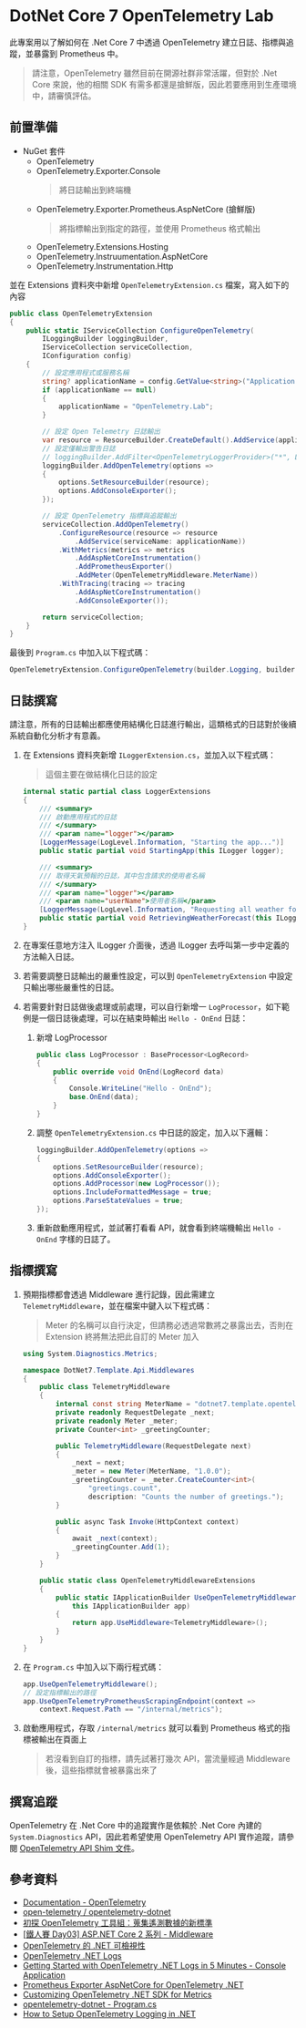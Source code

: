 # DotNet Core 7 OpenTelemetry Lab

此專案用以了解如何在 .Net Core 7 中透過 OpenTelemetry 建立日誌、指標與追蹤，並暴露到 Prometheus 中。

> 請注意，OpenTelemetry 雖然目前在開源社群非常活躍，但對於 .Net Core 來說，他的相關 SDK 有需多都還是搶鮮版，因此若要應用到生產環境中，請審慎評估。

## 前置準備

- NuGet 套件
  - OpenTelemetry
  - OpenTelemetry.Exporter.Console
    > 將日誌輸出到終端機
  - OpenTelemetry.Exporter.Prometheus.AspNetCore (搶鮮版)
    > 將指標輸出到指定的路徑，並使用 Prometheus 格式輸出
  - OpenTelemetry.Extensions.Hosting
  - OpenTelemetry.Instruumentation.AspNetCore
  - OpenTelemetry.Instrumentation.Http

並在 Extensions 資料夾中新增 `OpenTelemetryExtension.cs` 檔案，寫入如下的內容

```csharp
public class OpenTelemetryExtension
{
    public static IServiceCollection ConfigureOpenTelemetry(
        ILoggingBuilder loggingBuilder,
        IServiceCollection serviceCollection,
        IConfiguration config)
    {
        // 設定應用程式或服務名稱
        string? applicationName = config.GetValue<string>("Application:Name");
        if (applicationName == null)
        {
            applicationName = "OpenTelemetry.Lab";
        }

        // 設定 Open Telemetry 日誌輸出
        var resource = ResourceBuilder.CreateDefault().AddService(applicationName);
        // 設定僅輸出警告日誌
        // loggingBuilder.AddFilter<OpenTelemetryLoggerProvider>("*", LogLevel.Warning);
        loggingBuilder.AddOpenTelemetry(options =>
        {
            options.SetResourceBuilder(resource);
            options.AddConsoleExporter();
        });

        // 設定 OpenTelemetry 指標與追蹤輸出
        serviceCollection.AddOpenTelemetry()
            .ConfigureResource(resource => resource
                .AddService(serviceName: applicationName))
            .WithMetrics(metrics => metrics
                .AddAspNetCoreInstrumentation()
                .AddPrometheusExporter()
                .AddMeter(OpenTelemetryMiddleware.MeterName))
            .WithTracing(tracing => tracing
                .AddAspNetCoreInstrumentation()
                .AddConsoleExporter());

        return serviceCollection;
    }
}
```

最後到 `Program.cs` 中加入以下程式碼：

```csharp
OpenTelemetryExtension.ConfigureOpenTelemetry(builder.Logging, builder.Services, builder.Configuration);
```

## 日誌撰寫

請注意，所有的日誌輸出都應使用結構化日誌進行輸出，這類格式的日誌對於後續系統自動化分析才有意義。

1. 在 Extensions 資料夾新增 `ILoggerExtension.cs`，並加入以下程式碼：

    > 這個主要在做結構化日誌的設定

    ```csharp
    internal static partial class LoggerExtensions
    {
        /// <summary>
        /// 啟動應用程式的日誌
        /// </summary>
        /// <param name="logger"></param>
        [LoggerMessage(LogLevel.Information, "Starting the app...")]
        public static partial void StartingApp(this ILogger logger);

        /// <summary>
        /// 取得天氣預報的日誌，其中包含請求的使用者名稱
        /// </summary>
        /// <param name="logger"></param>
        /// <param name="userName">使用者名稱</param>
        [LoggerMessage(LogLevel.Information, "Requesting all weather forcast results, user name is `{userName}`.")]
        public static partial void RetrievingWeatherForecast(this ILogger logger, string userName);
    }
    ```

2. 在專案任意地方注入 ILogger 介面後，透過 ILogger 去呼叫第一步中定義的方法輸入日誌。
3. 若需要調整日誌輸出的嚴重性設定，可以到 `OpenTelemetryExtension` 中設定只輸出哪些嚴重性的日誌。
4. 若需要針對日誌做後處理或前處理，可以自行新增一 `LogProcessor`，如下範例是一個日誌後處理，可以在結束時輸出 `Hello - OnEnd` 日誌：
    1. 新增 LogProcessor

        ```csharp
        public class LogProcessor : BaseProcessor<LogRecord>
        {
            public override void OnEnd(LogRecord data)
            {
                Console.WriteLine("Hello - OnEnd");
                base.OnEnd(data);
            }
        }
        ```

    2. 調整 `OpenTelemetryExtension.cs` 中日誌的設定，加入以下邏輯：

        ```csharp
        loggingBuilder.AddOpenTelemetry(options =>
        {
            options.SetResourceBuilder(resource);
            options.AddConsoleExporter();
            options.AddProcessor(new LogProcessor());
            options.IncludeFormattedMessage = true;
            options.ParseStateValues = true;
        });
        ```

    3. 重新啟動應用程式，並試著打看看 API，就會看到終端機輸出 `Hello - OnEnd` 字樣的日誌了。

## 指標撰寫

1. 預期指標都會透過 Middleware 進行記錄，因此需建立 `TelemetryMiddleware`，並在檔案中鍵入以下程式碼：

    > Meter 的名稱可以自行決定，但請務必透過常數將之暴露出去，否則在 Extension 終將無法把此自訂的 Meter 加入

    ```csharp
    using System.Diagnostics.Metrics;

    namespace DotNet7.Template.Api.Middlewares
    {
        public class TelemetryMiddleware
        {
            internal const string MeterName = "dotnet7.template.opentelemetry";
            private readonly RequestDelegate _next;
            private readonly Meter _meter;
            private Counter<int> _greetingCounter;

            public TelemetryMiddleware(RequestDelegate next)
            {
                _next = next;
                _meter = new Meter(MeterName, "1.0.0");
                _greetingCounter = _meter.CreateCounter<int>(
                    "greetings.count",
                    description: "Counts the number of greetings.");
            }

            public async Task Invoke(HttpContext context)
            {
                await _next(context);
                _greetingCounter.Add(1);
            }
        }

        public static class OpenTelemetryMiddlewareExtensions
        {
            public static IApplicationBuilder UseOpenTelemetryMiddleware(
                this IApplicationBuilder app)
            {
                return app.UseMiddleware<TelemetryMiddleware>();
            }
        }
    }
    ```

2. 在 `Program.cs` 中加入以下兩行程式碼：

    ```csharp
    app.UseOpenTelemetryMiddleware();
    // 設定指標輸出的路徑
    app.UseOpenTelemetryPrometheusScrapingEndpoint(context =>
        context.Request.Path == "/internal/metrics");
    ```

3. 啟動應用程式，存取 `/internal/metrics` 就可以看到 Prometheus 格式的指標被輸出在頁面上

    > 若沒看到自訂的指標，請先試著打幾次 API，當流量經過 Middleware 後，這些指標就會被暴露出來了

## 撰寫追蹤

OpenTelemetry 在 .Net Core 中的追蹤實作是依賴於 .Net Core 內建的 `System.Diagnostics` API，因此若希望使用 OpenTelemetry API 實作追蹤，請參閱 [OpenTelemetry API Shim 文件](https://opentelemetry.io/docs/languages/net/shim)。

## 參考資料

- [Documentation - OpenTelemetry](https://opentelemetry.io/docs/)
- [open-telemetry / opentelemetry-dotnet](https://github.com/open-telemetry/opentelemetry-dotnet)
- [初探 OpenTelemetry 工具組：蒐集遙測數據的新標準](https://www.youtube.com/watch?v=PT-Bjs6iCug)
- [[鐵人賽 Day03] ASP.NET Core 2 系列 - Middleware](https://blog.johnwu.cc/article/ironman-day03-asp-net-core-middleware.html)
- [OpenTelemetry 的 .NET 可檢視性](https://learn.microsoft.com/zh-tw/dotnet/core/diagnostics/observability-with-otel)
- [OpenTelemetry .NET Logs](https://github.com/open-telemetry/opentelemetry-dotnet/blob/main/docs/logs/README.md#best-practices)
- [Getting Started with OpenTelemetry .NET Logs in 5 Minutes - Console Application](https://github.com/open-telemetry/opentelemetry-dotnet/blob/main/docs/logs/getting-started-console/README.md)
- [Prometheus Exporter AspNetCore for OpenTelemetry .NET](https://github.com/open-telemetry/opentelemetry-dotnet/tree/main/src/OpenTelemetry.Exporter.Prometheus.AspNetCore)
- [Customizing OpenTelemetry .NET SDK for Metrics](https://github.com/open-telemetry/opentelemetry-dotnet/blob/main/docs/metrics/customizing-the-sdk/README.md)
- [opentelemetry-dotnet - Program.cs](https://github.com/open-telemetry/opentelemetry-dotnet/blob/main/examples/AspNetCore/Program.cs)
- [How to Setup OpenTelemetry Logging in .NET](https://www.youtube.com/watch?v=QU_o24OZeIw)
